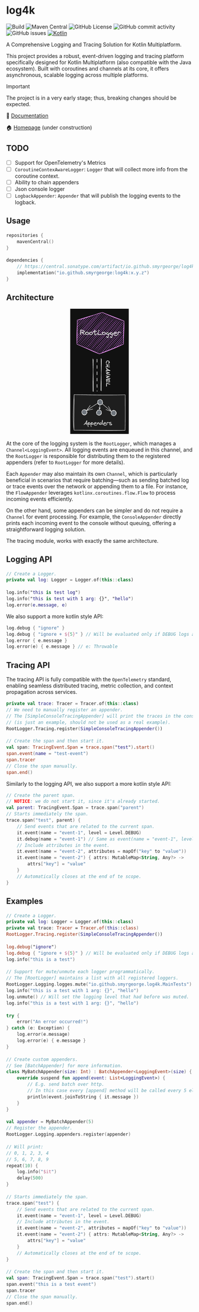 # log4k

![Build](https://github.com/smyrgeorge/log4k/actions/workflows/ci.yml/badge.svg)
![Maven Central](https://img.shields.io/maven-central/v/io.github.smyrgeorge/log4k)
![GitHub License](https://img.shields.io/github/license/smyrgeorge/log4k)
![GitHub commit activity](https://img.shields.io/github/commit-activity/w/smyrgeorge/log4k)
![GitHub issues](https://img.shields.io/github/issues/smyrgeorge/log4k)
[![Kotlin](https://img.shields.io/badge/kotlin-2.0.21-blue.svg?logo=kotlin)](http://kotlinlang.org)

A Comprehensive Logging and Tracing Solution for Kotlin Multiplatform.

This project provides a robust, event-driven logging and tracing platform specifically designed for Kotlin
Multiplatform (also compatible with the Java ecosystem). Built with coroutines and channels at its core, it offers
asynchronous, scalable logging across multiple platforms.

> [!IMPORTANT]  
> The project is in a very early stage; thus, breaking changes should be expected.

📖 [Documentation](https://smyrgeorge.github.io/log4k/)

🏠 [Homepage](https://smyrgeorge.github.io/) (under construction)

## TODO

- [ ] Support for OpenTelemetry's Metrics 
- [ ] `CoroutineContexAwareLogger`: `Logger` that will collect more info from the coroutine context.
- [ ] Ability to chain appenders
- [ ] Json console logger
- [ ] `LogbackAppender`: `Appender` that will publish the logging events to the logback.

## Usage

```kotlin
repositories {
    mavenCentral()
}

dependencies {
    // https://central.sonatype.com/artifact/io.github.smyrgeorge/log4k
    implementation("io.github.smyrgeorge:log4k:x.y.z")
}
```

## Architecture

<!--suppress HtmlDeprecatedAttribute -->
<p align="center">
  <!--suppress CheckImageSize -->
<img src="img/arch.png" alt="Architecture" width="158" height="338">
</p>

At the core of the logging system is the `RootLogger`, which manages a `Channel<LoggingEvent>`. All logging events are
enqueued in this channel, and the `RootLogger` is responsible for distributing them to the registered appenders (refer
to `RootLogger` for more details).

Each `Appender` may also maintain its own `Channel`, which is particularly beneficial in scenarios that require
batching—such as sending batched log or trace events over the network or appending them to a file. For instance, the
`FlowAppender` leverages `kotlinx.coroutines.flow.Flow` to process incoming events efficiently.

On the other hand, some appenders can be simpler and do not require a `Channel` for event processing. For example, the
`ConsoleAppender` directly prints each incoming event to the console without queuing, offering a straightforward logging
solution.

The tracing module, works with exactly the same architecture.

## Logging API

```kotlin
// Create a Logger.
private val log: Logger = Logger.of(this::class)

log.info("this is test log")
log.info("this is test with 1 arg: {}", "hello")
log.error(e.message, e)
```

We also support a more kotlin style API:

```kotlin
log.debug { "ignore" }
log.debug { "ignore + ${5}" } // Will be evaluated only if DEBUG logs are enabled.
log.error { e.message }
log.error(e) { e.message } // e: Throwable
```

## Tracing API

The tracing API is fully compatible with the `OpenTelemetry` standard, enabling seamless distributed tracing, metric
collection, and context propagation across services.

```kotlin
private val trace: Tracer = Tracer.of(this::class)
// We need to manually register an appender.
// The [SimpleConsoleTracingAppender] will print the traces in the console
// (is just an example, should not be used as a real example).
RootLogger.Tracing.register(SimpleConsoleTracingAppender())

// Create the span and then start it.
val span: TracingEvent.Span = trace.span("test").start()
span.event(name = "test-event")
span.tracer
// Close the span manually.
span.end()
```

Similarly to the logging API, we also support a more kotlin style API:

```kotlin
// Create the parent span.
// NOTICE: we do not start it, since it's already started.
val parent: TracingEvent.Span = trace.span("parent")
// Starts immediately the span.
trace.span("test", parent) {
    // Send events that are related to the current span.
    it.event(name = "event-1", level = Level.DEBUG)
    it.debug(name = "event-1") // Same as event(name = "event-1", level = Level.DEBUG)
    // Include attributes in the event.
    it.event(name = "event-2", attributes = mapOf("key" to "value"))
    it.event(name = "event-2") { attrs: MutableMap<String, Any?> ->
        attrs["key"] = "value"
    }
    // Automatically closes at the end of te scope.
}
```

## Examples

```kotlin
// Create a Logger.
private val log: Logger = Logger.of(this::class)
private val trace: Tracer = Tracer.of(this::class)
RootLogger.Tracing.register(SimpleConsoleTracingAppender())

log.debug("ignore")
log.debug { "ignore + ${5}" } // Will be evaluated only if DEBUG logs are enabled.
log.info("this is a test")

// Support for mute/unmute each logger programmatically.
// The [RootLogger] maintains a list with all registered loggers.
RootLogger.Logging.logges.mute("io.github.smyrgeorge.log4k.MainTests")
log.info("this is a test with 1 arg: {}", "hello")
log.unmute() // Will set the logging level that had before was muted.
log.info("this is a test with 1 arg: {}", "hello")

try {
    error("An error occurred!")
} catch (e: Exception) {
    log.error(e.message)
    log.error(e) { e.message }
}

// Create custom appenders.
// See [BatchAppender] for more information.
class MyBatchAppender(size: Int) : BatchAppender<LoggingEvent>(size) {
    override suspend fun append(event: List<LoggingEvent>) {
        // E.g. send batch over http.
        // In this case every [append] method will be called every 5 elements.
        println(event.joinToString { it.message })
    }
}

val appender = MyBatchAppender(5)
// Register the appender.
RootLogger.Logging.appenders.register(appender)

// Will print:
// 0, 1, 2, 3, 4
// 5, 6, 7, 8, 9
repeat(10) {
    log.info("$it")
    delay(500)
}

// Starts immediately the span.
trace.span("test") {
    // Send events that are related to the current span.
    it.event(name = "event-1", level = Level.DEBUG)
    // Include attributes in the event.
    it.event(name = "event-2", attributes = mapOf("key" to "value"))
    it.event(name = "event-2") { attrs: MutableMap<String, Any?> ->
        attrs["key"] = "value"
    }
    // Automatically closes at the end of te scope.
}

// Create the span and then start it.
val span: TracingEvent.Span = trace.span("test").start()
span.event("this is a test event")
span.tracer
// Close the span manually.
span.end()
```